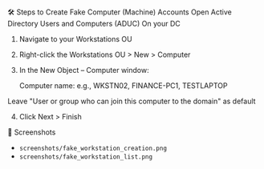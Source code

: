🛠️ Steps to Create Fake Computer (Machine) Accounts
Open Active Directory Users and Computers (ADUC)
On your DC

1. Navigate to your Workstations OU

2. Right-click the Workstations OU > New > Computer

3. In the New Object – Computer window:

    Computer name: e.g., WKSTN02, FINANCE-PC1, TESTLAPTOP

Leave "User or group who can join this computer to the domain" as default

4. Click Next > Finish

📸 Screenshots
- `screenshots/fake_workstation_creation.png`
- `screenshots/fake_workstation_list.png`

